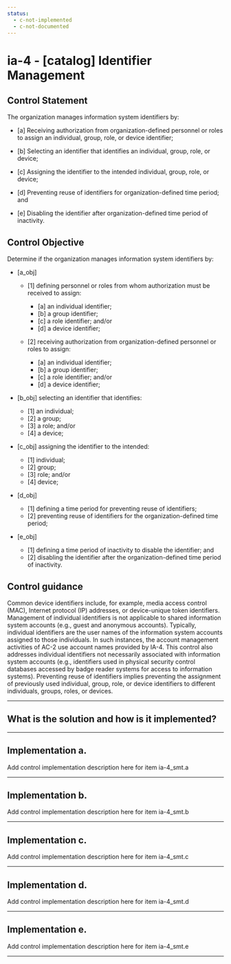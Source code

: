 ```yaml
---
status:
  - c-not-implemented
  - c-not-documented
---
```


# ia-4 - \[catalog\] Identifier Management

## Control Statement

The organization manages information system identifiers by:

- \[a\] Receiving authorization from organization-defined personnel or roles to assign an individual, group, role, or device identifier;

- \[b\] Selecting an identifier that identifies an individual, group, role, or device;

- \[c\] Assigning the identifier to the intended individual, group, role, or device;

- \[d\] Preventing reuse of identifiers for organization-defined time period; and

- \[e\] Disabling the identifier after organization-defined time period of inactivity.

## Control Objective

Determine if the organization manages information system identifiers by:

- \[a_obj\]

  - \[1\] defining personnel or roles from whom authorization must be received to assign:

    - \[a\] an individual identifier;
    - \[b\] a group identifier;
    - \[c\] a role identifier; and/or
    - \[d\] a device identifier;

  - \[2\] receiving authorization from organization-defined personnel or roles to assign:

    - \[a\] an individual identifier;
    - \[b\] a group identifier;
    - \[c\] a role identifier; and/or
    - \[d\] a device identifier;

- \[b_obj\] selecting an identifier that identifies:

  - \[1\] an individual;
  - \[2\] a group;
  - \[3\] a role; and/or
  - \[4\] a device;

- \[c_obj\] assigning the identifier to the intended:

  - \[1\] individual;
  - \[2\] group;
  - \[3\] role; and/or
  - \[4\] device;

- \[d_obj\]

  - \[1\] defining a time period for preventing reuse of identifiers;
  - \[2\] preventing reuse of identifiers for the organization-defined time period;

- \[e_obj\]

  - \[1\] defining a time period of inactivity to disable the identifier; and
  - \[2\] disabling the identifier after the organization-defined time period of inactivity.

## Control guidance

Common device identifiers include, for example, media access control (MAC), Internet protocol (IP) addresses, or device-unique token identifiers. Management of individual identifiers is not applicable to shared information system accounts (e.g., guest and anonymous accounts). Typically, individual identifiers are the user names of the information system accounts assigned to those individuals. In such instances, the account management activities of AC-2 use account names provided by IA-4. This control also addresses individual identifiers not necessarily associated with information system accounts (e.g., identifiers used in physical security control databases accessed by badge reader systems for access to information systems). Preventing reuse of identifiers implies preventing the assignment of previously used individual, group, role, or device identifiers to different individuals, groups, roles, or devices.

______________________________________________________________________

## What is the solution and how is it implemented?

<!-- Please leave this section blank and enter implementation details in the parts below. -->

______________________________________________________________________

## Implementation a.

Add control implementation description here for item ia-4_smt.a

______________________________________________________________________

## Implementation b.

Add control implementation description here for item ia-4_smt.b

______________________________________________________________________

## Implementation c.

Add control implementation description here for item ia-4_smt.c

______________________________________________________________________

## Implementation d.

Add control implementation description here for item ia-4_smt.d

______________________________________________________________________

## Implementation e.

Add control implementation description here for item ia-4_smt.e

______________________________________________________________________
